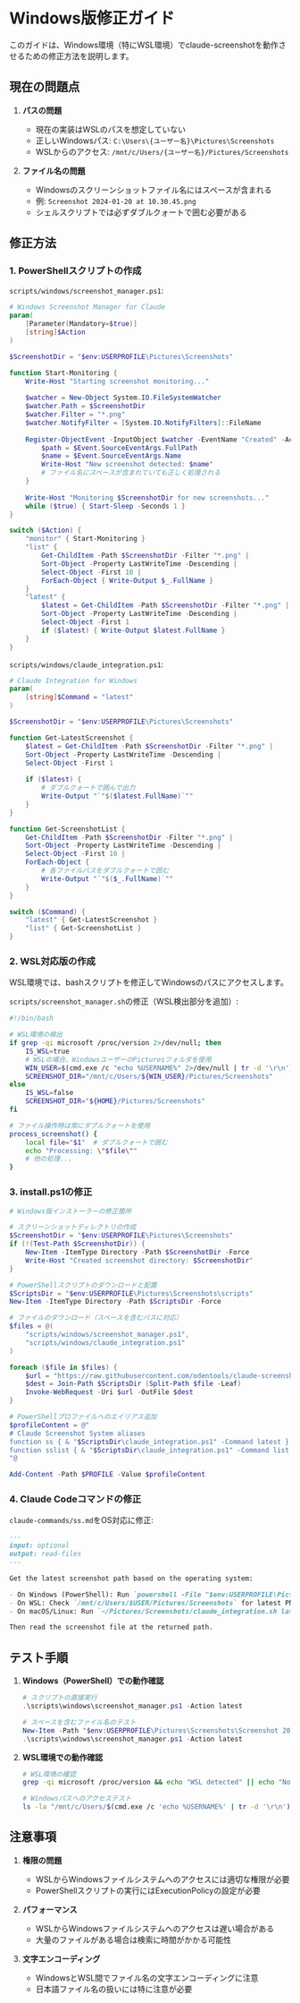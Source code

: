# Windows版修正ガイド

このガイドは、Windows環境（特にWSL環境）でclaude-screenshotを動作させるための修正方法を説明します。

## 現在の問題点

1. **パスの問題**
   - 現在の実装はWSLのパスを想定していない
   - 正しいWindowsパス: `C:\Users\{ユーザー名}\Pictures\Screenshots`
   - WSLからのアクセス: `/mnt/c/Users/{ユーザー名}/Pictures/Screenshots`

2. **ファイル名の問題**
   - Windowsのスクリーンショットファイル名にはスペースが含まれる
   - 例: `Screenshot 2024-01-20 at 10.30.45.png`
   - シェルスクリプトでは必ずダブルクォートで囲む必要がある

## 修正方法

### 1. PowerShellスクリプトの作成

`scripts/windows/screenshot_manager.ps1`:
```powershell
# Windows Screenshot Manager for Claude
param(
    [Parameter(Mandatory=$true)]
    [string]$Action
)

$ScreenshotDir = "$env:USERPROFILE\Pictures\Screenshots"

function Start-Monitoring {
    Write-Host "Starting screenshot monitoring..."
    
    $watcher = New-Object System.IO.FileSystemWatcher
    $watcher.Path = $ScreenshotDir
    $watcher.Filter = "*.png"
    $watcher.NotifyFilter = [System.IO.NotifyFilters]::FileName
    
    Register-ObjectEvent -InputObject $watcher -EventName "Created" -Action {
        $path = $Event.SourceEventArgs.FullPath
        $name = $Event.SourceEventArgs.Name
        Write-Host "New screenshot detected: $name"
        # ファイル名にスペースが含まれていても正しく処理される
    }
    
    Write-Host "Monitoring $ScreenshotDir for new screenshots..."
    while ($true) { Start-Sleep -Seconds 1 }
}

switch ($Action) {
    "monitor" { Start-Monitoring }
    "list" { 
        Get-ChildItem -Path $ScreenshotDir -Filter "*.png" | 
        Sort-Object -Property LastWriteTime -Descending |
        Select-Object -First 10 |
        ForEach-Object { Write-Output $_.FullName }
    }
    "latest" {
        $latest = Get-ChildItem -Path $ScreenshotDir -Filter "*.png" | 
        Sort-Object -Property LastWriteTime -Descending |
        Select-Object -First 1
        if ($latest) { Write-Output $latest.FullName }
    }
}
```

`scripts/windows/claude_integration.ps1`:
```powershell
# Claude Integration for Windows
param(
    [string]$Command = "latest"
)

$ScreenshotDir = "$env:USERPROFILE\Pictures\Screenshots"

function Get-LatestScreenshot {
    $latest = Get-ChildItem -Path $ScreenshotDir -Filter "*.png" | 
    Sort-Object -Property LastWriteTime -Descending |
    Select-Object -First 1
    
    if ($latest) {
        # ダブルクォートで囲んで出力
        Write-Output "`"$($latest.FullName)`""
    }
}

function Get-ScreenshotList {
    Get-ChildItem -Path $ScreenshotDir -Filter "*.png" | 
    Sort-Object -Property LastWriteTime -Descending |
    Select-Object -First 10 |
    ForEach-Object { 
        # 各ファイルパスをダブルクォートで囲む
        Write-Output "`"$($_.FullName)`""
    }
}

switch ($Command) {
    "latest" { Get-LatestScreenshot }
    "list" { Get-ScreenshotList }
}
```

### 2. WSL対応版の作成

WSL環境では、bashスクリプトを修正してWindowsのパスにアクセスします。

`scripts/screenshot_manager.sh`の修正（WSL検出部分を追加）:
```bash
#!/bin/bash

# WSL環境の検出
if grep -qi microsoft /proc/version 2>/dev/null; then
    IS_WSL=true
    # WSLの場合、WindowsユーザーのPicturesフォルダを使用
    WIN_USER=$(cmd.exe /c "echo %USERNAME%" 2>/dev/null | tr -d '\r\n')
    SCREENSHOT_DIR="/mnt/c/Users/${WIN_USER}/Pictures/Screenshots"
else
    IS_WSL=false
    SCREENSHOT_DIR="${HOME}/Pictures/Screenshots"
fi

# ファイル操作時は常にダブルクォートを使用
process_screenshot() {
    local file="$1"  # ダブルクォートで囲む
    echo "Processing: \"$file\""
    # 他の処理...
}
```

### 3. install.ps1の修正

```powershell
# Windows版インストーラーの修正箇所

# スクリーンショットディレクトリの作成
$ScreenshotDir = "$env:USERPROFILE\Pictures\Screenshots"
if (!(Test-Path $ScreenshotDir)) {
    New-Item -ItemType Directory -Path $ScreenshotDir -Force
    Write-Host "Created screenshot directory: $ScreenshotDir"
}

# PowerShellスクリプトのダウンロードと配置
$ScriptsDir = "$env:USERPROFILE\Pictures\Screenshots\scripts"
New-Item -ItemType Directory -Path $ScriptsDir -Force

# ファイルのダウンロード（スペースを含むパスに対応）
$files = @(
    "scripts/windows/screenshot_manager.ps1",
    "scripts/windows/claude_integration.ps1"
)

foreach ($file in $files) {
    $url = "https://raw.githubusercontent.com/odentools/claude-screenshot-system/main/$file"
    $dest = Join-Path $ScriptsDir (Split-Path $file -Leaf)
    Invoke-WebRequest -Uri $url -OutFile $dest
}

# PowerShellプロファイルへのエイリアス追加
$profileContent = @"
# Claude Screenshot System aliases
function ss { & "$ScriptsDir\claude_integration.ps1" -Command latest }
function sslist { & "$ScriptsDir\claude_integration.ps1" -Command list }
"@

Add-Content -Path $PROFILE -Value $profileContent
```

### 4. Claude Codeコマンドの修正

`claude-commands/ss.md`をOS対応に修正:
```markdown
---
input: optional
output: read-files
---

Get the latest screenshot path based on the operating system:

- On Windows (PowerShell): Run `powershell -File "$env:USERPROFILE\Pictures\Screenshots\scripts\claude_integration.ps1" -Command latest`
- On WSL: Check `/mnt/c/Users/$USER/Pictures/Screenshots` for latest PNG file
- On macOS/Linux: Run `~/Pictures/Screenshots/claude_integration.sh latest`

Then read the screenshot file at the returned path.
```

## テスト手順

1. **Windows（PowerShell）での動作確認**
   ```powershell
   # スクリプトの直接実行
   .\scripts\windows\screenshot_manager.ps1 -Action latest
   
   # スペースを含むファイル名のテスト
   New-Item -Path "$env:USERPROFILE\Pictures\Screenshots\Screenshot 2024-01-20 at 10.30.45.png" -ItemType File
   .\scripts\windows\screenshot_manager.ps1 -Action latest
   ```

2. **WSL環境での動作確認**
   ```bash
   # WSL環境の確認
   grep -qi microsoft /proc/version && echo "WSL detected" || echo "Not WSL"
   
   # Windowsパスへのアクセステスト
   ls -la "/mnt/c/Users/$(cmd.exe /c 'echo %USERNAME%' | tr -d '\r\n')/Pictures/Screenshots/"
   ```

## 注意事項

1. **権限の問題**
   - WSLからWindowsファイルシステムへのアクセスには適切な権限が必要
   - PowerShellスクリプトの実行にはExecutionPolicyの設定が必要

2. **パフォーマンス**
   - WSLからWindowsファイルシステムへのアクセスは遅い場合がある
   - 大量のファイルがある場合は検索に時間がかかる可能性

3. **文字エンコーディング**
   - WindowsとWSL間でファイル名の文字エンコーディングに注意
   - 日本語ファイル名の扱いには特に注意が必要